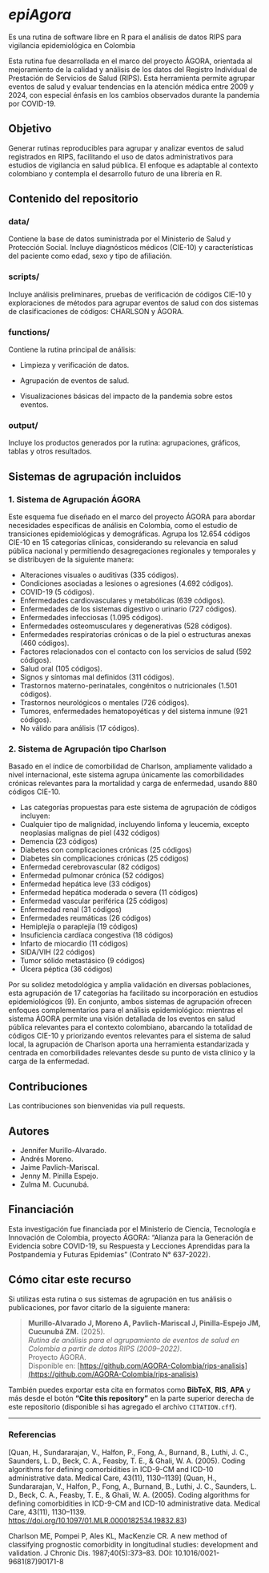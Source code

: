 # _epiAgora_
Es una rutina de software libre en R para el análisis de datos RIPS para vigilancia epidemiológica en Colombia

Esta rutina fue desarrollada en el marco del proyecto ÁGORA, orientada al mejoramiento de la calidad y análisis de los datos del Registro Individual de Prestación de Servicios de Salud (RIPS). Esta herramienta permite agrupar eventos de salud y evaluar tendencias en la atención médica entre 2009 y 2024, con especial énfasis en los cambios observados durante la pandemia por COVID-19.

## Objetivo
Generar rutinas reproducibles para agrupar y analizar eventos de salud registrados en RIPS, facilitando el uso de datos administrativos para estudios de vigilancia en salud pública. El enfoque es adaptable al contexto colombiano y contempla el desarrollo futuro de una librería en R.

## Contenido del repositorio
### data/
Contiene la base de datos suministrada por el Ministerio de Salud y Protección Social. Incluye diagnósticos médicos (CIE-10) y características del paciente como edad, sexo y tipo de afiliación.

### scripts/
Incluye análisis preliminares, pruebas de verificación de códigos CIE-10 y exploraciones de métodos para agrupar eventos de salud con dos sistemas de clasificaciones de códigos: CHARLSON y ÁGORA.

### functions/
Contiene la rutina principal de análisis:

- Limpieza y verificación de datos.

- Agrupación de eventos de salud.

- Visualizaciones básicas del impacto de la pandemia sobre estos eventos.

### output/
Incluye los productos generados por la rutina: agrupaciones, gráficos, tablas y otros resultados.

## Sistemas de agrupación incluidos
### 1. Sistema de Agrupación ÁGORA
Este esquema fue diseñado en el marco del proyecto ÁGORA para abordar necesidades específicas de análisis en Colombia, como el estudio de transiciones epidemiológicas y demográficas.
Agrupa los 12.654 códigos CIE-10 en 15 categorías clínicas, considerando su relevancia en salud pública nacional y permitiendo desagregaciones regionales y temporales y se distribuyen de la siguiente manera:

- Alteraciones visuales o auditivas (335 códigos).
- Condiciones asociadas a lesiones o agresiones (4.692 códigos).
- COVID-19 (5 códigos).
- Enfermedades cardiovasculares y metabólicas (639 códigos).
- Enfermedades de los sistemas digestivo o urinario (727 códigos).
- Enfermedades infecciosas (1.095 códigos).
- Enfermedades osteomusculares y degenerativas (528 códigos).
- Enfermedades respiratorias crónicas o de la piel o estructuras anexas (460 códigos).
- Factores relacionados con el contacto con los servicios de salud (592 códigos).
- Salud oral (105 códigos).
- Signos y síntomas mal definidos (311 códigos).
- Trastornos materno-perinatales, congénitos o nutricionales (1.501 códigos).
- Trastornos neurológicos o mentales (726 códigos).
- Tumores, enfermedades hematopoyéticas y del sistema inmune (921 códigos).
- No válido para análisis (17 códigos).


### 2. Sistema de Agrupación tipo Charlson
Basado en el índice de comorbilidad de Charlson, ampliamente validado a nivel internacional, este sistema agrupa únicamente las comorbilidades crónicas relevantes para la mortalidad y carga de enfermedad, usando 880 códigos CIE-10.

- Las categorías propuestas para este sistema de agrupación de códigos incluyen:
- Cualquier tipo de malignidad, incluyendo linfoma y leucemia, excepto neoplasias malignas de piel (432 códigos)
- Demencia (23 códigos)
- Diabetes con complicaciones crónicas (25 códigos)
- Diabetes sin complicaciones crónicas (25 códigos)
- Enfermedad cerebrovascular (82 códigos)
- Enfermedad pulmonar crónica (52 códigos)
- Enfermedad hepática leve (33 códigos)
- Enfermedad hepática moderada o severa (11 códigos)
- Enfermedad vascular periférica (25 códigos)
- Enfermedad renal (31 códigos)
- Enfermedades reumáticas (26 códigos) 
- Hemiplejía o paraplejía (19 códigos)
- Insuficiencia cardíaca congestiva (18 códigos)
- Infarto de miocardio (11 códigos)
- SIDA/VIH (22 códigos)
- Tumor sólido metastásico (9 códigos)
- Úlcera péptica (36 códigos)

Por su solidez metodológica y amplia validación en diversas poblaciones, esta agrupación de 17 categorías ha facilitado su incorporación en estudios epidemiológicos (9). En conjunto, ambos sistemas de agrupación ofrecen enfoques complementarios para el análisis epidemiológico: mientras el sistema ÁGORA permite una visión detallada de los eventos en salud pública relevantes para el contexto colombiano, abarcando la totalidad de códigos CIE-10 y priorizando eventos relevantes para el sistema de salud local, la agrupación de Charlson aporta una herramienta estandarizada y centrada en comorbilidades relevantes desde su punto de vista clínico y la carga de la enfermedad. 

## Contribuciones
Las contribuciones son bienvenidas via pull requests.

## Autores 
- Jennifer Murillo-Alvarado.
- Andrés Moreno.
- Jaime Pavlich-Mariscal.
- Jenny M. Pinilla Espejo.
- Zulma M. Cucunubá.

## Financiación
Esta investigación fue financiada por el Ministerio de Ciencia, Tecnología e Innovación de Colombia, proyecto ÁGORA: “Alianza para la Generación de Evidencia sobre COVID-19, su Respuesta y Lecciones Aprendidas para la Postpandemia y Futuras Epidemias” (Contrato N° 637-2022).

##  Cómo citar este recurso
Si utilizas esta rutina o sus sistemas de agrupación en tus análisis o publicaciones, por favor citarlo de la siguiente manera:

> **Murillo-Alvarado J, Moreno A, Pavlich-Mariscal J, Pinilla-Espejo JM, Cucunubá ZM.** (2025).  
> *Rutina de análisis para el agrupamiento de eventos de salud en Colombia a partir de datos RIPS (2009–2022)*.  
> Proyecto ÁGORA.  
> Disponible en: [https://github.com/AGORA-Colombia/rips-analisis](https://github.com/AGORA-Colombia/rips-analisis)

También puedes exportar esta cita en formatos como **BibTeX**, **RIS**, **APA** y más desde el botón **“Cite this repository”** en la parte superior derecha de este repositorio (disponible si has agregado el archivo `CITATION.cff`).

---

### Referencias
[Quan, H., Sundararajan, V., Halfon, P., Fong, A., Burnand, B., Luthi, J. C., Saunders, L. D., Beck, C. A., Feasby, T. E., & Ghali, W. A. (2005). Coding algorithms for defining comorbidities in ICD-9-CM and ICD-10 administrative data. Medical Care, 43(11), 1130–1139] (Quan, H., Sundararajan, V., Halfon, P., Fong, A., Burnand, B., Luthi, J. C., Saunders, L. D., Beck, C. A., Feasby, T. E., & Ghali, W. A. ​​(2005). Coding algorithms for defining comorbidities in ICD-9-CM and ICD-10 administrative data. Medical Care, 43(11), 1130–1139. https://doi.org/10.1097/01.MLR.0000182534.19832.83)

Charlson ME, Pompei P, Ales KL, MacKenzie CR. A new method of classifying prognostic comorbidity in longitudinal studies: development and validation. J Chronic Dis. 1987;40(5):373–83. DOI: 10.1016/0021-9681(87)90171-8

